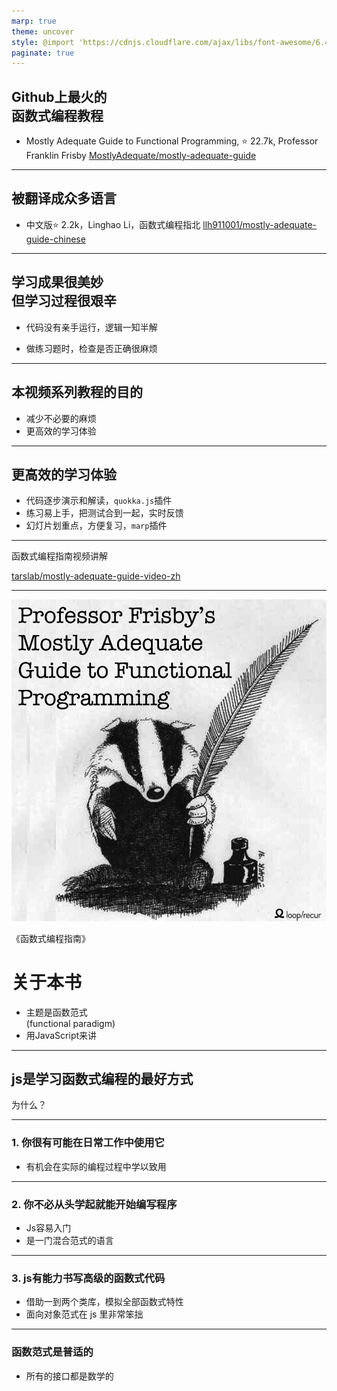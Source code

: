 ```yaml
---
marp: true
theme: uncover
style: @import 'https://cdnjs.cloudflare.com/ajax/libs/font-awesome/6.4.2/css/all.min.css'
paginate: true
---
```


## Github上最火的<br/>函数式编程教程

* Mostly Adequate Guide to Functional Programming,
⭐ 22.7k, Professor Franklin Frisby
[<i class="fa-brands fa-github"></i>MostlyAdequate/mostly-adequate-guide](https://github.com/MostlyAdequate/mostly-adequate-guide)

---

## 被翻译成众多语言

* 中文版⭐ 2.2k，Linghao Li，函数式编程指北
[<i class="fa-brands fa-github"></i>llh911001/mostly-adequate-guide-chinese](https://github.com/llh911001/mostly-adequate-guide-chinese)

---

## 学习成果很美妙<br/>但学习过程很艰辛

* 代码没有亲手运行，逻辑一知半解

* 做练习题时，检查是否正确很麻烦

---

## 本视频系列教程的目的

* 减少不必要的麻烦
* 更高效的学习体验

---

## 更高效的学习体验

* 代码逐步演示和解读，`quokka.js`插件
* 练习易上手，把测试合到一起，实时反馈
* 幻灯片划重点，方便复习，`marp`插件

---

函数式编程指南视频讲解

[<i class="fa-brands fa-github"></i> tarslab/mostly-adequate-guide-video-zh](https://github.com/tarslab/mostly-adequate-guide-video-zh)

---

![bg right fit](images/cover.png)

《函数式编程指南》

# 关于本书

* 主题是函数范式<br/>(functional paradigm)
* 用JavaScript来讲

---

## js是学习函数式编程的最好方式

为什么？

---

### 1. 你很有可能在日常工作中使用它

- 有机会在实际的编程过程中学以致用

---

### 2. 你不必从头学起就能开始编写程序

- Js容易入门
- 是一门混合范式的语言

---

### 3. js有能力书写高级的函数式代码

* 借助一到两个类库，模拟全部函数式特性
* 面向对象范式在 js 里非常笨拙

---

### 函数范式是普适的

* 所有的接口都是数学的
